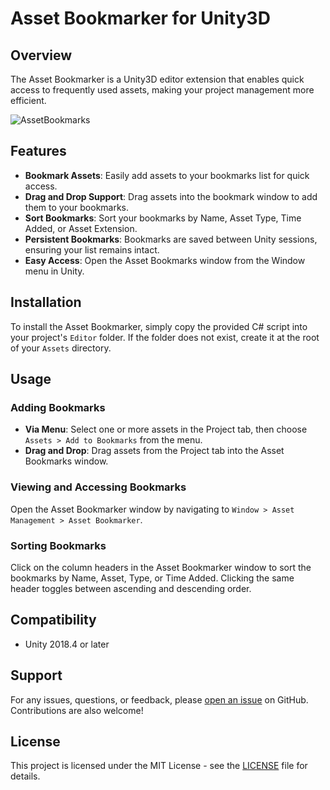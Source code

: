 # Asset Bookmarker for Unity3D

## Overview

The Asset Bookmarker is a Unity3D editor extension that enables quick access to frequently used assets, making your project management more efficient.  

![AssetBookmarks](https://github.com/Bjorn-Slettemark/ObjectBookmarks/assets/136645500/4d30343a-e520-4646-9584-dc53323d990c)

## Features

- **Bookmark Assets**: Easily add assets to your bookmarks list for quick access.
- **Drag and Drop Support**: Drag assets into the bookmark window to add them to your bookmarks.
- **Sort Bookmarks**: Sort your bookmarks by Name, Asset Type, Time Added, or Asset Extension.
- **Persistent Bookmarks**: Bookmarks are saved between Unity sessions, ensuring your list remains intact.
- **Easy Access**: Open the Asset Bookmarks window from the Window menu in Unity.

## Installation

To install the Asset Bookmarker, simply copy the provided C# script into your project's `Editor` folder. If the folder does not exist, create it at the root of your `Assets` directory.

## Usage

### Adding Bookmarks

- **Via Menu**: Select one or more assets in the Project tab, then choose `Assets > Add to Bookmarks` from the menu.
- **Drag and Drop**: Drag assets from the Project tab into the Asset Bookmarks window.

### Viewing and Accessing Bookmarks

Open the Asset Bookmarker window by navigating to `Window > Asset Management > Asset Bookmarker`.

### Sorting Bookmarks

Click on the column headers in the Asset Bookmarker window to sort the bookmarks by Name, Asset, Type, or Time Added. Clicking the same header toggles between ascending and descending order.

## Compatibility

- Unity 2018.4 or later

## Support

For any issues, questions, or feedback, please [open an issue](https://github.com/yourusername/AssetBookmarksEditor/issues) on GitHub. Contributions are also welcome!

## License

This project is licensed under the MIT License - see the [LICENSE](LICENSE) file for details.
